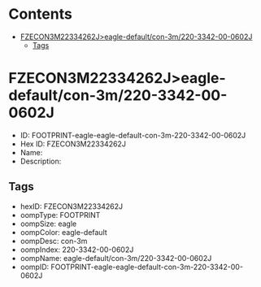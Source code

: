



Contents
========

* [FZECON3M22334262J>eagle-default/con-3m/220-3342-00-0602J](#fzecon3m22334262jeagle-defaultcon-3m220-3342-00-0602j)
	* [Tags](#tags)

# FZECON3M22334262J>eagle-default/con-3m/220-3342-00-0602J

- ID: FOOTPRINT-eagle-eagle-default-con-3m-220-3342-00-0602J
- Hex ID: FZECON3M22334262J
- Name: 
- Description: 

## Tags

- hexID: FZECON3M22334262J
- oompType: FOOTPRINT
- oompSize: eagle
- oompColor: eagle-default
- oompDesc: con-3m
- oompIndex: 220-3342-00-0602J
- oompName: eagle-default/con-3m/220-3342-00-0602J
- oompID: FOOTPRINT-eagle-eagle-default-con-3m-220-3342-00-0602J
